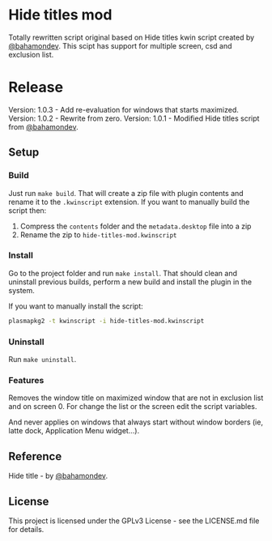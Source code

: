 # Hide titles mod

Totally rewritten script original based on Hide titles kwin script created by [@bahamondev](https://github.com/bahamondev/hide-titles).
This scipt has support for multiple screen, csd and exclusion list.

# Release

Version: 1.0.3 - Add re-evaluation for windows that starts maximized.
Version: 1.0.2 - Rewrite from zero.
Version: 1.0.1 - Modified Hide titles script from [@bahamondev](https://github.com/bahamondev/hide-titles).

## Setup

### Build

Just run `make build`. That will create a zip file with plugin contents and rename it to the `.kwinscript` extension.
If you want to manually build the script then:

1. Compress the `contents` folder and the `metadata.desktop` file into a zip
2. Rename the zip to `hide-titles-mod.kwinscript`

### Install

Go to the project folder and run `make install`. That should clean and uninstall previous builds, perform a new build and install the plugin in the system.

If you want to manually install the script:

```sh
plasmapkg2 -t kwinscript -i hide-titles-mod.kwinscript
```

### Uninstall

Run `make uninstall`.

### Features

Removes the window title on maximized window that are not in exclusion list and on screen 0.
For change the list or the screen edit the script variables.

And never applies on windows that always start without window borders (ie, latte dock, Application Menu widget...).

## Reference

Hide title - by [@bahamondev](https://bahamonde.dev).

## License

This project is licensed under the GPLv3 License - see the LICENSE.md file for details.
